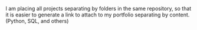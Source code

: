 I am placing all projects separating by folders in the same repository, so that it is easier to generate a link to attach to my portfolio separating by content. (Python, SQL, and others)
